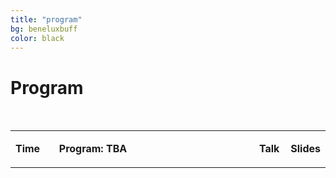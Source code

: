 ```yaml
---
title: "program"
bg: beneluxbuff
color: black
---
```


<a id="program"></a>

# Program

<p>&nbsp;</p>
<table width="100%" cellspacing="0" cellpadding="2">
<tbody>

<tr valign="top">
<td width="14%">
<p><strong>Time</strong></p>
</td>
<td width="66%">
<p><strong>Program: TBA</strong></p>
</td>
<td width="10%">
<p><strong>Talk</strong></p>
</td>
<td width="10%">
<p><strong>Slides</strong></p>
</td>
</tr>

</tbody>
</table>
